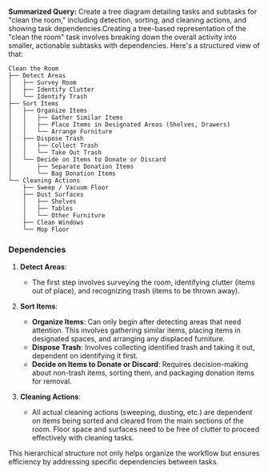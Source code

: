 **Summarized Query:**
Create a tree diagram detailing tasks and subtasks for "clean the room," including detection, sorting, and cleaning actions, and showing task dependencies.Creating a tree-based representation of the "clean the room" task involves breaking down the overall activity into smaller, actionable subtasks with dependencies. Here's a structured view of that:

```
Clean the Room
├── Detect Areas
│   ├── Survey Room
│   ├── Identify Clutter
│   └── Identify Trash
├── Sort Items
│   ├── Organize Items
│   │   ├── Gather Similar Items
│   │   ├── Place Items in Designated Areas (Shelves, Drawers)
│   │   └── Arrange Furniture
│   ├── Dispose Trash
│   │   ├── Collect Trash
│   │   └── Take Out Trash
│   └── Decide on Items to Donate or Discard
│       ├── Separate Donation Items
│       └── Bag Donation Items
└── Cleaning Actions
    ├── Sweep / Vacuum Floor
    ├── Dust Surfaces
    │   ├── Shelves
    │   ├── Tables
    │   └── Other Furniture
    ├── Clean Windows
    └── Mop Floor
```

### Dependencies

1. **Detect Areas**:
   - The first step involves surveying the room, identifying clutter (items out of place), and recognizing trash (items to be thrown away).

2. **Sort Items**:
   - **Organize Items**: Can only begin after detecting areas that need attention. This involves gathering similar items, placing items in designated spaces, and arranging any displaced furniture.
   - **Dispose Trash**: Involves collecting identified trash and taking it out, dependent on identifying it first.
   - **Decide on Items to Donate or Discard**: Requires decision-making about non-trash items, sorting them, and packaging donation items for removal.

3. **Cleaning Actions**:
   - All actual cleaning actions (sweeping, dusting, etc.) are dependent on items being sorted and cleared from the main sections of the room. Floor space and surfaces need to be free of clutter to proceed effectively with cleaning tasks.

This hierarchical structure not only helps organize the workflow but ensures efficiency by addressing specific dependencies between tasks.